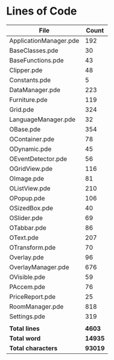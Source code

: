 Lines of Code
=============

| File                   | Count     |
|------------------------|-----------|
| ApplicationManager.pde | 192       |
| BaseClasses.pde        | 30        |
| BaseFunctions.pde      | 43        |
| Clipper.pde            | 48        |
| Constants.pde          | 5         |
| DataManager.pde        | 223       |
| Furniture.pde          | 119       |
| Grid.pde               | 324       |
| LanguageManager.pde    | 32        |
| OBase.pde              | 354       |
| OContainer.pde         | 78        |
| ODynamic.pde           | 45        |
| OEventDetector.pde     | 56        |
| OGridView.pde          | 116       |
| OImage.pde             | 81        |
| OListView.pde          | 210       |
| OPopup.pde             | 106       |
| OSizedBox.pde          | 40        |
| OSlider.pde            | 69        |
| OTabbar.pde            | 86        |
| OText.pde              | 207       |
| OTransform.pde         | 70        |
| Overlay.pde            | 96        |
| OverlayManager.pde     | 676       |
| OVisible.pde           | 59        |
| PAccem.pde             | 76        |
| PriceReport.pde        | 25        |
| RoomManager.pde        | 818       |
| Settings.pde           | 319       |
|                        |           |
| **Total lines**        | **4603**  |
| **Total word**         | **14935** |
| **Total characters**   | **93019** |
